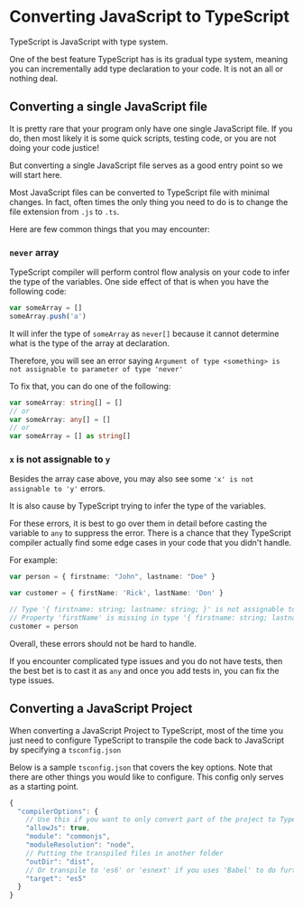 # Converting JavaScript to TypeScript

TypeScript is JavaScript with type system.

One of the best feature TypeScript has is its gradual type system,
meaning you can incrementally add type declaration to your code.
It is not an all or nothing deal.

## Converting a single JavaScript file

It is pretty rare that your program only have one single JavaScript file.
If you do, then most likely it is some quick scripts, testing code, or you are not doing your code justice!

But converting a single JavaScript file serves as a good entry point so we will start here.

Most JavaScript files can be converted to TypeScript file with minimal changes.
In fact, often times the only thing you need to do is to change the file extension from `.js` to `.ts`.

Here are few common things that you may encounter:

### `never` array

TypeScript compiler will perform control flow analysis on your code to infer the type of the variables.
One side effect of that is when you have the following code:

```js
var someArray = []
someArray.push('a')
```

It will infer the type of `someArray` as `never[]` because it cannot determine what is the type of the array at declaration.

Therefore, you will see an error saying `Argument of type <something> is not assignable to parameter of type 'never'`

To fix that, you can do one of the following:

```ts
var someArray: string[] = []
// or
var someArray: any[] = []
// or
var someArray = [] as string[]
```

### `x` is not assignable to `y`

Besides the array case above, you may also see some `'x' is not assignable to 'y'` errors.

It is also cause by TypeScript trying to infer the type of the variables.

For these errors, it is best to go over them in detail before casting the variable to `any` to suppress the error. There is a chance that they TypeScript compiler actually find some edge cases in your code that you didn't handle.

For example:

```ts
var person = { firstname: "John", lastname: "Doe" }

var customer = { firstName: 'Rick', lastName: 'Don' }

// Type '{ firstname: string; lastname: string; }' is not assignable to type '{ firstName: string; lastName: string; }'.
// Property 'firstName' is missing in type '{ firstname: string; lastname: string; }'
customer = person
```

Overall, these errors should not be hard to handle.

If you encounter complicated type issues and you do not have tests, then the best bet is to cast it as `any` and once you add tests in, you can fix the type issues.

## Converting a JavaScript Project

When converting a JavaScript Project to TypeScript,
most of the time you just need to configure TypeScript to transpile the code back to JavaScript by specifying a `tsconfig.json`

Below is a sample `tsconfig.json` that covers the key options.
Note that there are other things you would like to configure.
This config only serves as a starting point.

```js
{
  "compilerOptions": {
    // Use this if you want to only convert part of the project to TypeScript as a start.
    "allowJs": true,
    "module": "commonjs",
    "moduleResolution": "node",
    // Putting the transpiled files in another folder
    "outDir": "dist",
    // Or transpile to 'es6' or 'esnext' if you uses 'Babel' to do further processing.
    "target": "es5"
  }
}
```
